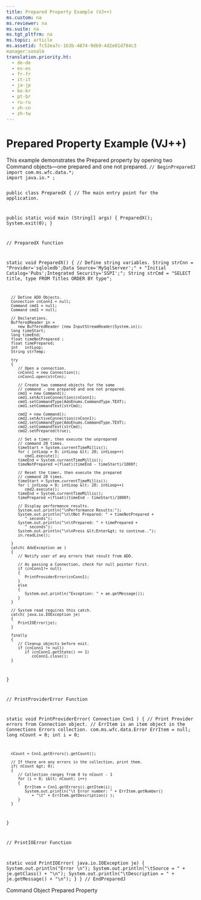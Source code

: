 ```yaml
---
title: Prepared Property Example (VJ++)
ms.custom: na
ms.reviewer: na
ms.suite: na
ms.tgt_pltfrm: na
ms.topic: article
ms.assetid: fc52ea7c-1b3b-4874-9db9-4d2e01d794c3
manager:sonalm
translation.priority.ht: 
  - de-de
  - es-es
  - fr-fr
  - it-it
  - ja-jp
  - ko-kr
  - pt-br
  - ru-ru
  - zh-cn
  - zh-tw
---
```

# Prepared Property Example (VJ++)
<?xml version="1.0" encoding="utf-8"?>
<developerReferenceWithoutSyntaxDocument xmlns="http://ddue.schemas.microsoft.com/authoring/2003/5" xmlns:xlink="http://www.w3.org/1999/xlink" xmlns:xsi="http://www.w3.org/2001/XMLSchema-instance" xsi:schemaLocation="http://ddue.schemas.microsoft.com/authoring/2003/5 http://dduestorage.blob.core.windows.net/ddueschema/developer.xsd">
  <introduction>
    <para>This example demonstrates the <legacyLink xlink:href="11ca8825-765e-4bb4-a6ce-3f6564ad8755">Prepared</legacyLink> property by opening two <legacyLink xlink:href="a02c22fb-542d-465e-a629-30fd59dcbebf">Command</legacyLink> objects—one prepared and one not prepared.</para>
    <code>// BeginPreparedJ
import com.ms.wfc.data.*;
import java.io.* ;

public class PreparedX
{
   // The main entry point for the application.

   public static void main (String[] args)
   {
      PreparedX();
      System.exit(0);
   }

   // PreparedX function

   static void PreparedX()
   {
      // Define string variables.
      String strCnn = "Provider='sqloledb';Data Source='MySqlServer';"
            + "Initial Catalog='Pubs';Integrated Security='SSPI';";
      String strCmd = "SELECT title, type FROM Titles ORDER BY type";

      // Define ADO Objects.
      Connection cnConn1 = null;
      Command cmd1 = null;
      Command cmd2 = null;

      // Declarations.
      BufferedReader in = 
         new BufferedReader (new InputStreamReader(System.in));
      long timeStart;
      long timeEnd;
      float timeNotPrepared ;
      float timePrepared;
      int   intLoop;
      String strTemp;

      try
      {
         // Open a connection.
         cnConn1 = new Connection();
         cnConn1.open(strCnn);

         // Create two command objects for the same
         // command - one prepared and one not prepared.
         cmd1 = new Command();
         cmd1.setActiveConnection(cnConn1);
         cmd1.setCommandType(AdoEnums.CommandType.TEXT);
         cmd1.setCommandText(strCmd);

         cmd2 = new Command();
         cmd2.setActiveConnection(cnConn1);
         cmd2.setCommandType(AdoEnums.CommandType.TEXT);
         cmd2.setCommandText(strCmd);
         cmd2.setPrepared(true);

         // Set a timer, then execute the unprepared
         // command 20 times.
         timeStart = System.currentTimeMillis();
         for ( intLoop = 0; intLoop &lt; 20; intLoop++)
            cmd1.execute();
         timeEnd = System.currentTimeMillis();
         timeNotPrepared =(float)(timeEnd - timeStart)/1000f;

         // Reset the timer, then execute the prepared
         // command 20 times.
         timeStart = System.currentTimeMillis();
         for ( intLoop = 0; intLoop &lt; 20; intLoop++)
            cmd2.execute();
         timeEnd = System.currentTimeMillis();
         timePrepared =(float)(timeEnd - timeStart)/1000f;

         // Display performance results.
         System.out.println("\nPerformance Results:");
         System.out.println("\n\tNot Prepared: " + timeNotPrepared + 
            " seconds");
         System.out.println("\n\tPrepared: " + timePrepared + 
            " seconds");
         System.out.println("\n\nPress &lt;Enter&gt; to continue..");
         in.readLine();

      }
      catch( AdoException ae )
      {
         // Notify user of any errors that result from ADO.

         // As passing a Connection, check for null pointer first.
         if (cnConn1!= null)
         {
            PrintProviderError(cnConn1);
         }
         else
         {
            System.out.println("Exception: " + ae.getMessage());
         }
      }

      // System read requires this catch.
      catch( java.io.IOException je)
      {
         PrintIOError(je);
      }   
      
      finally
      {
         // Cleanup objects before exit.   
         if (cnConn1 != null)
            if (cnConn1.getState() == 1)
               cnConn1.close();
      }

   }

   // PrintProviderError Function

   static void PrintProviderError( Connection Cnn1 )
   {
      // Print Provider errors from Connection object.
      // ErrItem is an item object in the Connections Errors collection.
      com.ms.wfc.data.Error  ErrItem = null;
      long nCount = 0;
      int  i      = 0;

      nCount = Cnn1.getErrors().getCount();

      // If there are any errors in the collection, print them.
      if( nCount &gt; 0);
      {
         // Collection ranges from 0 to nCount - 1
         for (i = 0; i&lt; nCount; i++)
         {
            ErrItem = Cnn1.getErrors().getItem(i);
            System.out.println("\t Error number: " + ErrItem.getNumber()
               + "\t" + ErrItem.getDescription() );
         }
      }

   }

   // PrintIOError Function

   static void PrintIOError( java.io.IOException je)
   {
      System.out.println("Error \n");
      System.out.println("\tSource = " + je.getClass() + "\n");
      System.out.println("\tDescription = " + je.getMessage() + "\n");
   }
}
// EndPreparedJ
</code>
  </introduction>
  <relatedTopics>
<link xlink:href="a02c22fb-542d-465e-a629-30fd59dcbebf">Command Object</link>
<link xlink:href="11ca8825-765e-4bb4-a6ce-3f6564ad8755">Prepared Property</link>
</relatedTopics>
</developerReferenceWithoutSyntaxDocument>